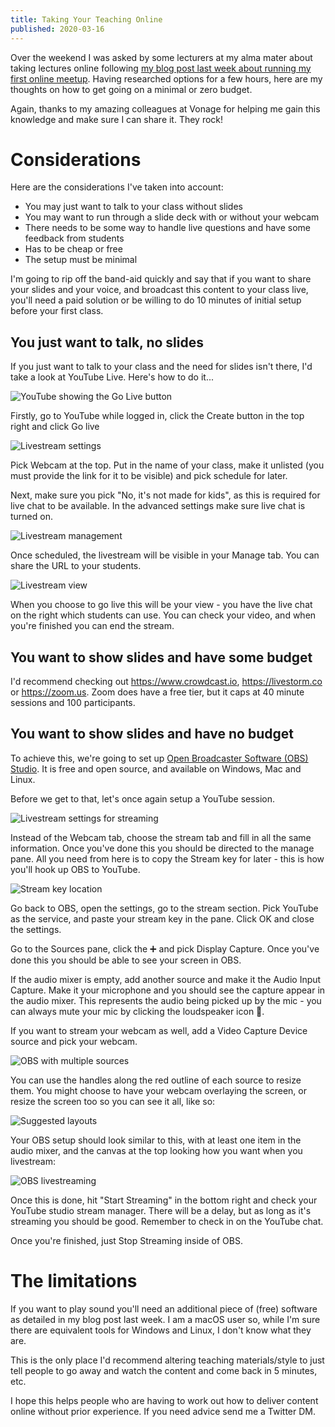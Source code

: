 ```yaml
---
title: Taking Your Teaching Online
published: 2020-03-16
---
```


Over the weekend I was asked by some lecturers at my alma mater about taking lectures online following [my blog post last week about running my first online meetup](https://dev.to/_phzn/running-my-first-online-meetup-o1h). Having researched options for a few hours, here are my thoughts on how to get going on a minimal or zero budget.

<!--more-->

Again, thanks to my amazing colleagues at Vonage for helping me gain this knowledge and make sure I can share it. They rock!

# Considerations

Here are the considerations I've taken into account:

* You may just want to talk to your class without slides
* You may want to run through a slide deck with or without your webcam
* There needs to be some way to handle live questions and have some feedback from students
* Has to be cheap or free
* The setup must be minimal

I'm going to rip off the band-aid quickly and say that if you want to share your slides and your voice, and broadcast this content to your class live, you'll need a paid solution or be willing to do 10 minutes of initial setup before your first class.

## You just want to talk, no slides

If you just want to talk to your class and the need for slides isn't there, I'd take a look at YouTube Live. Here's how to do it...

![YouTube showing the Go Live button](https://dev-to-uploads.s3.amazonaws.com/i/5aznd92lm3voy65dk33l.png)

Firstly, go to YouTube while logged in, click the Create button in the top right and click Go live

![Livestream settings](https://dev-to-uploads.s3.amazonaws.com/i/o7jexqzf0fwxpg12m29d.png)

Pick Webcam at the top. Put in the name of your class, make it unlisted (you must provide the link for it to be visible) and pick schedule for later.

Next, make sure you pick "No, it's not made for kids", as this is required for live chat to be available. In the advanced settings make sure live chat is turned on.

![Livestream management](https://dev-to-uploads.s3.amazonaws.com/i/lb6fbckktgjvwwoxlacf.png)

Once scheduled, the livestream will be visible in your Manage tab. You can share the URL to your students.

![Livestream view](https://dev-to-uploads.s3.amazonaws.com/i/xmjerr1btdchaw4bz9dt.png)

When you choose to go live this will be your view - you have the live chat on the right which students can use. You can check your video, and when you're finished you can end the stream.

## You want to show slides and have some budget

I'd recommend checking out <https://www.crowdcast.io>, <https://livestorm.co> or <https://zoom.us>. Zoom does have a free tier, but it caps at 40 minute sessions and 100 participants.

## You want to show slides and have no budget

To achieve this, we're going to set up [Open Broadcaster Software (OBS) Studio](https://obsproject.com/). It is free and open source, and available on Windows, Mac and Linux.

Before we get to that, let's once again setup a YouTube session.

![Livestream settings for streaming](https://dev-to-uploads.s3.amazonaws.com/i/t481u8q3mw3llz7bcey8.png)

Instead of the Webcam tab, choose the stream tab and fill in all the same information. Once you've done this you should be directed to the manage pane. All you need from here is to copy the Stream key for later - this is how you'll hook up OBS to YouTube.

![Stream key location](https://dev-to-uploads.s3.amazonaws.com/i/63s9l92lzg6ovhyw2x3p.png)

Go back to OBS, open the settings, go to the stream section. Pick YouTube as the service, and paste your stream key in the pane. Click OK and close the settings.

Go to the Sources pane, click the ➕ and pick Display Capture. Once you've done this you should be able to see your screen in OBS.

If the audio mixer is empty, add another source and make it the Audio Input Capture. Make it your microphone and you should see the capture appear in the audio mixer. This represents the audio being picked up by the mic - you can always mute your mic by clicking the loudspeaker icon 📢.

If you want to stream your webcam as well, add a Video Capture Device source and pick your webcam.

![OBS with multiple sources](https://dev-to-uploads.s3.amazonaws.com/i/h0pfu21qiz3xqr2nserw.png)

You can use the handles along the red outline of each source to resize them. You might choose to have your webcam overlaying the screen, or resize the screen too so you can see it all, like so:

![Suggested layouts](https://dev-to-uploads.s3.amazonaws.com/i/wn11t73iadq6ot0ugyk6.png)

Your OBS setup should look similar to this, with at least one item in the audio mixer, and the canvas at the top looking how you want when you livestream:

![OBS livestreaming](https://dev-to-uploads.s3.amazonaws.com/i/rxss2h26qoptzehaq2fz.png)

Once this is done, hit "Start Streaming" in the bottom right and check your YouTube studio stream manager. There will be a delay, but as long as it's streaming you should be good. Remember to check in on the YouTube chat.

Once you're finished, just Stop Streaming inside of OBS.

# The limitations

If you want to play sound you'll need an additional piece of (free) software as detailed in my blog post last week. I am a macOS user so, while I'm sure there are equivalent tools for Windows and Linux, I don't know what they are.

This is the only place I'd recommend altering teaching materials/style to just tell people to go away and watch the content and come back in 5 minutes, etc.

I hope this helps people who are having to work out how to deliver content online without prior experience. If you need advice send me a Twitter DM.
